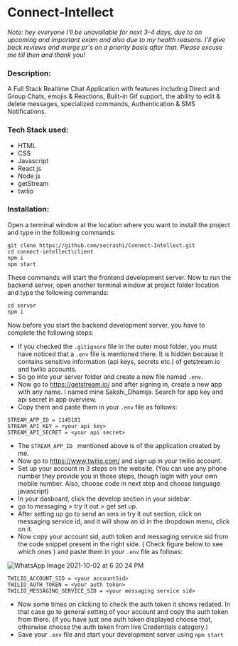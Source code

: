 # Connect-Intellect

<i>Note:   hey everyone I'll be unavailable for next 3-4 days, due to an upcoming and important exam and also due to my health reasons. I'll give back reviews and merge pr's on a priority basis after that. Please excuse me till then and thank you! </i>

<h3>Description:</h3> A Full Stack Realtime Chat Application with features including Direct and Group Chats, emojis & Reactions, Built-in Gif support, the ability to edit & delete messages, specialized commands, Authentication &amp; SMS Notifications.

<h3>Tech Stack used: </h3>

* HTML
* CSS
* Javascript
* React js
* Node js
* getStream
* twilio

<h3>Installation: </h3>

Open a terminal window at the location where you want to install the project and type in the following commands: 

```
git clone https://github.com/secrashi/Connect-Intellect.git
cd connect-intellect\client
npm i
npm start
```
These commands will start the frontend development server. Now to run the backend server, open another terminal window at project folder location and type the following commands:
```
cd server
npm i
```

Now before you start the backend development server, you have to complete the following steps: 

- If you checked the `.gitignore` file in the outer most folder, you must have noticed that a `.env` file is mentioned there. It is hidden because it contains sensitive information (api keys, secrets etc.) of getstream.io and twilio accounts.
- So go into your server folder and create a new file named `.env`.
- Now go to https://getstream.io/ and after signing in, create a new app with any name. I named mine Sakshi_Dhamija. Search for app key and api secret in app overview. 
- Copy them and paste them in your `.env` file as follows:
```
STREAM_APP_ID = 1145181
STREAM_API_KEY = <your api key>
STREAM_API_SECRET = <your api secret>
```
- The `STREAM_APP_ID ` mentioned above is of the application created by me.
- Now go to https://www.twilio.com/ and sign up in your twilio account. 
- Set up your account in 3 steps on the website. (You can use any phone number they provide you in those steps, though login with your own mobile number. Also, choose code in next step and choose language javascript)
- In your dasboard, click the develop section in your sidebar. 
- go to messaging > try it out > get set up.
- After setting up go to send an sms in try it out section, click on messaging service id, and it will show an id in the dropdown menu, click on it. 
- Now copy your account sid, auth token and messaging service sid from the code snippet present in the right side. ( Check figure below to see which ones ) and paste them in your `.env` file as follows: 

![WhatsApp Image 2021-10-02 at 6 20 24 PM](https://user-images.githubusercontent.com/56053777/135716969-e68d4760-a348-4bef-9b48-f43ef2cd0847.jpeg)


```
TWILIO_ACCOUNT_SID = <your accountSid>
TWILIO_AUTH_TOKEN = <your auth token>
TWILIO_MESSAGING_SERVICE_SID = <your messaging service sid>
```
- Now some times on clicking to check the auth token it shows redated. In that case go to general setting of your account and copy the auth token from there. (if you have just one auth token displayed choose that, otherwise choose the auth token from live Credentials category.)
- Save your `.env` file and start your development server using `npm start`
